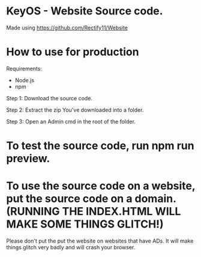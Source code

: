 # KeyOS - Website Source code.
Made using https://github.com/Rectify11/Website
# How to use for production
Requirements:
- Node.js
- npm

Step 1: Download the source code.

Step 2: Extract the zip You've downloaded into a folder.

Step 3: Open an Admin cmd in the root of the folder.

# To test the source code, run npm run preview.
# To use the source code on a website, put the source code on a domain. (RUNNING THE INDEX.HTML WILL MAKE SOME THINGS GLITCH!)
Please don't put the put the website on websites that have ADs. It will make things glitch very badly and will crash your browser.

